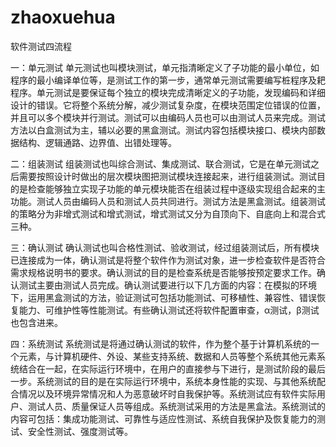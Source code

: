 # zhaoxuehua
软件测试四流程

一：单元测试 单元测试也叫模块测试，单元指清晰定义了子功能的最小单位，如程序的最小编译单位等，是测试工作的第一步，通常单元测试需要编写桩程序及耙程序。单元测试是要保证每个独立的模块完成清晰定义的子功能，发现编码和详细设计的错误。它将整个系统分解，减少测试复杂度，在模块范围定位错误的位置，并且可以多个模块并行测试。测试可以由编码人员也可以由测试人员来完成。测试方法以白盒测试为主，辅以必要的黑盒测试。测试内容包括模块接口、模块内部数据结构、逻辑通路、边界值、出错处理等。

二：组装测试 组装测试也叫综合测试、集成测试、联合测试，它是在单元测试之后需要按照设计时做出的层次模块图把测试模块连接起来，进行组装测试。测试目的是检查能够独立实现子功能的单元模块能否在组装过程中逐级实现组合起来的主功能。测试人员由编码人员和测试人员共同进行。测试方法是黑盒测试。组装测试的策略分为非增式测试和增式测试，增式测试又分为自顶向下、自底向上和混合式三种。

三：确认测试 确认测试也叫合格性测试、验收测试，经过组装测试后，所有模块已连接成为一体，确认测试是将整个软件作为测试对象，进一步检查软件是否符合需求规格说明书的要求。确认测试的目的是检查系统是否能够按预定要求工作。确认测试主要由测试人员完成。确认测试要进行以下几方面的内容：在模拟的环境下，运用黑盒测试的方法，验证测试可包括功能测试、可移植性、兼容性、错误恢复能力、可维护性等性能测试。有些确认测试还将软件配置审查，α测试，β测试也包含进来。

四：系统测试 系统测试是将通过确认测试的软件，作为整个基于计算机系统的一个元素，与计算机硬件、外设、某些支持系统、数据和人员等整个系统其他元素系统结合在一起，在实际运行环境中，在用户的直接参与下进行，是测试阶段的最后一步。系统测试的目的是在实际运行环境中，系统本身性能的实现、与其他系统配合情况以及环境异常情况和人为恶意破坏时自我保护等。系统测试应有软件实际用户、测试人员、质量保证人员等组成。系统测试采用的方法是黑盒法。系统测试的内容可包括：集成功能测试、可靠性与适应性测试、系统自我保护及恢复能力的测试、安全性测试、强度测试等。